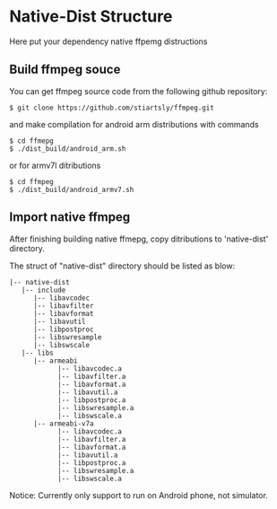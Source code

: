 Native-Dist Structure
=====================

Here put your dependency native ffpemg distructions

## Build ffmpeg souce

You can get ffmpeg source code from the following github repository:

```
$ git clone https://github.com/stiartsly/ffmpeg.git
```

and make compilation for android arm distributions with commands

```shell
$ cd ffmepg
$ ./dist_build/android_arm.sh
```
or for armv7l ditributions

```shell
$ cd ffmpeg
$ ./dist_build/android_armv7.sh
```

## Import native ffmpeg

After finishing building native ffmepg, copy ditributions to 'native-dist' directory.

The struct of "native-dist" directory should be listed as blow:

```
|-- native-dist
   |-- include
      |-- libavcodec
      |-- libavfilter
      |-- libavformat
      |-- libavutil
      |-- libpostproc
      |-- libswresample	
      |-- libswscale
   |-- libs
      |-- armeabi
      		|-- libavcodec.a	
      		|-- libavfilter.a
      		|-- libavformat.a
      		|-- libavutil.a
      		|-- libpostproc.a
      		|-- libswresample.a
      		|-- libswscale.a
      |-- armeabi-v7a
      		|-- libavcodec.a	
      		|-- libavfilter.a
      		|-- libavformat.a
      		|-- libavutil.a
      		|-- libpostproc.a
      		|-- libswresample.a
      		|-- libswscale.a
```

Notice: Currently only support to run on Android phone, not simulator.